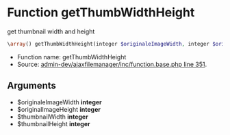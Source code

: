 Function getThumbWidthHeight
===========================

get thumbnail width and height



```php
\array() getThumbWidthHeight(integer $originaleImageWidth, integer $originalImageHeight, integer $thumbnailWidth, integer $thumbnailHeight)
```

* Function name: getThumbWidthHeight
* Source: [admin-dev/ajaxfilemanager/inc/function.base.php line 351](https://github.com/PrestaShop/PrestaShop/blob/1.5.2.0/admin-dev/ajaxfilemanager/inc/function.base.php#L351).

Arguments
---------

* $originaleImageWidth **integer**
* $originalImageHeight **integer**
* $thumbnailWidth **integer**
* $thumbnailHeight **integer**

